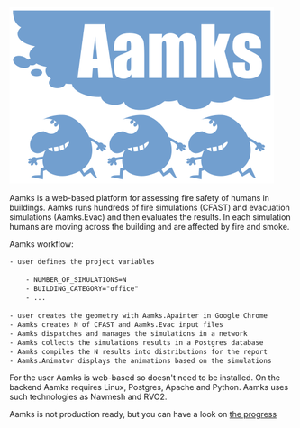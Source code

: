 ![alt text](logo.svg)


Aamks is a web-based platform for assessing fire safety of humans in buildings.
Aamks runs hundreds of fire simulations (CFAST) and evacuation simulations
(Aamks.Evac) and then evaluates the results. In each simulation humans
are moving across the building and are affected by fire and smoke. 

Aamks workflow:

	- user defines the project variables

		- NUMBER_OF_SIMULATIONS=N
		- BUILDING_CATEGORY="office"
		- ...

	- user creates the geometry with Aamks.Apainter in Google Chrome
	- Aamks creates N of CFAST and Aamks.Evac input files 
	- Aamks dispatches and manages the simulations in a network
	- Aamks collects the simulations results in a Postgres database
	- Aamks compiles the N results into distributions for the report
	- Aamks.Animator displays the animations based on the simulations

For the user Aamks is web-based so doesn't need to be installed. On the backend Aamks requires Linux, Postgres, Apache and Python. Aamks uses such technologies as Navmesh and RVO2.

Aamks is not production ready, but you can have a look 
on [the progress](https://aamks.szach.in/?node=demo)
